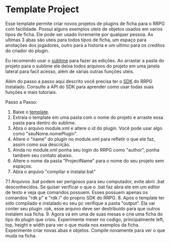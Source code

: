 # Template Project
Esse template permite criar novos projetos de plugins de ficha para o RRPG com facilidade. Possui alguns exemplos uteis de objetos usados em varios tipos de ficha. Ele pode ser usado livremente por qualquer pessoa. As ultimas 3 abas são uteis para todos tipos de ficha, um espaço para anotações dos jogadores, outro para a historia e um ultimo para os creditos do criador do plugin. 

Eu recomendo usar o [sublime] para fazer as edições. Ao arrastar a pasta do projeto para o sublime ele deixa todos arquivos do projeto em uma janela lateral para facil acesso, além de varias outras funções uteis. 

Além do passo a passo aqui descrito você precisa ter o [SDK][rdk] do RRPG instalado. Consulte a API do SDK para aprender como usar todas suas funções e mais tutoriais. 

Passo a Passo:
1. Baixe o [template].
2. Extraia o template em uma pasta com o nome do projeto e arraste essa pasta para dentro do sublime. 
3. Abra o arquivo module.xml e altere o id do plugin. Você pode usar algo como "seuNome.nomePlugin".
4. Altere o "name" do plugin no module.xml para refletir o que ele faz, assim como sua descrição. 
5. Ainda no module.xml ponha seu login do RRPG como "author", ponha tambem seu contato abaixo.
6. Altere o nome da pasta "ProjectName" para o nome do seu projeto sem espaços. 
7. Abra o arquivo "compilar e instalar.bat"

 7.1 Arquivos .bat podem ser perigosos para seu computador, evite abrir .bat desconhecidos. Se quiser verificar o que o .bat faz abra ele em um editor de texto e veja que comandos possuem. Esses possuem apenas os comandos "rdk p" e "rdk i" do proprio SDK do RRPG. 
8. Após o template ter sido compilado e instalado eu seu pc verifique a pasta "output". Ela vai conter seu plugin .rpk, esse arquivo deve ser destribuido para que outros instalem sua ficha. 
9. Agora vá em uma de suas mesas e crie uma ficha do tipo do plugin que criou. Experimente mexer no codigo, principalmente left, top, height e width para ver o que muda nos exemplos da ficha. Experimente criar novas abas e objetos. Compile novamente para ver o que muda na ficha.
 

   [template]: <https://github.com/VinnyAmbesek/PluginsRRPG/blob/master/Template/Template.rar>
   [sublime]: <https://www.sublimetext.com/>
   [rdk]: <http://www.rrpg.com.br/sdk3/RRPG%20SDK%203.html?Introducao.html>
